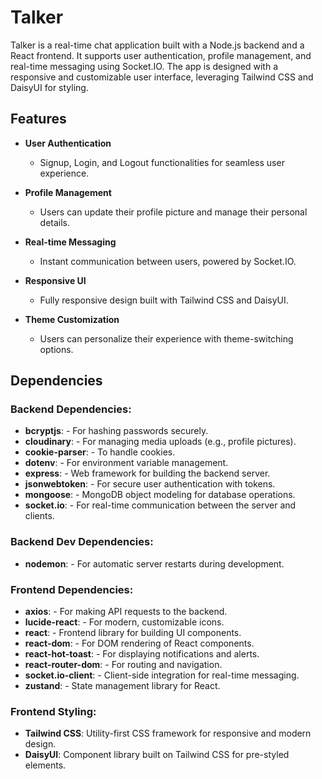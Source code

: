 # Talker

Talker is a real-time chat application built with a Node.js backend and a React frontend. It supports user authentication, profile management, and real-time messaging using Socket.IO. The app is designed with a responsive and customizable user interface, leveraging Tailwind CSS and DaisyUI for styling.

## Features

- **User Authentication**  
  - Signup, Login, and Logout functionalities for seamless user experience.

- **Profile Management**  
  - Users can update their profile picture and manage their personal details.

- **Real-time Messaging**  
  - Instant communication between users, powered by Socket.IO.

- **Responsive UI**  
  - Fully responsive design built with Tailwind CSS and DaisyUI.

- **Theme Customization**  
  - Users can personalize their experience with theme-switching options.

## Dependencies

### Backend Dependencies:
- **bcryptjs**: - For hashing passwords securely.
- **cloudinary**: - For managing media uploads (e.g., profile pictures).
- **cookie-parser**: - To handle cookies.
- **dotenv**: - For environment variable management.
- **express**: - Web framework for building the backend server.
- **jsonwebtoken**: - For secure user authentication with tokens.
- **mongoose**: - MongoDB object modeling for database operations.
- **socket.io**: - For real-time communication between the server and clients.

### Backend Dev Dependencies:
- **nodemon**: - For automatic server restarts during development.

### Frontend Dependencies:
- **axios**: - For making API requests to the backend.
- **lucide-react**: - For modern, customizable icons.
- **react**: - Frontend library for building UI components.
- **react-dom**: - For DOM rendering of React components.
- **react-hot-toast**: - For displaying notifications and alerts.
- **react-router-dom**: - For routing and navigation.
- **socket.io-client**: - Client-side integration for real-time messaging.
- **zustand**: - State management library for React.

### Frontend Styling:
- **Tailwind CSS**: Utility-first CSS framework for responsive and modern design.
- **DaisyUI**: Component library built on Tailwind CSS for pre-styled elements.
